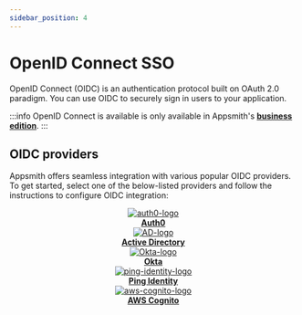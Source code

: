 ```yaml
---
sidebar_position: 4
---
```

# OpenID Connect SSO

OpenID Connect (OIDC) is an authentication protocol built on OAuth 2.0 paradigm. You can use OIDC to securely sign in users to your application.

:::info
OpenID Connect is available is only available in Appsmith's [**business edition**](https://www.appsmith.com/pricing). 
:::

## OIDC providers

Appsmith offers seamless integration with various popular OIDC providers. To get started, select one of the below-listed providers and follow the instructions to configure OIDC integration:

<div class="containerBorder">
<div class="containerGrid">
        <div class="columnGrid column-one" align="center">
            <div class="containerCol">
                <a href="/getting-started/setup/instance-configuration/authentication/openid-connect-oidc/auth0">
                <img class="containerImage" src="/img/auth0.png" alt="auth0-logo"/>
                </a> 
            </div> 
            <b><a href="/getting-started/setup/instance-configuration/authentication/openid-connect-oidc/auth0">Auth0</a></b><br/>
        </div>
        <div class="columnGrid column-two" align="center">
         <div class="containerCol">
                <a href="/getting-started/setup/instance-configuration/authentication/openid-connect-oidc/active-directory">
                <img class="containerImage" src="/img/Azure-Active-Directory.png" alt="AD-logo"/>
                </a>     
            </div> 
            <b><a href="/getting-started/setup/instance-configuration/authentication/openid-connect-oidc/active-directory">Active Directory</a></b><br/>
        </div>
        <div class="columnGrid column-one" align="center">
          <div class="containerCol">
                <a href="/getting-started/setup/instance-configuration/authentication/openid-connect-oidc/okta">
                <img class="containerImage" src="/img/okta.png" alt="Okta-logo"/>
                </a>   
            </div> 
            <b><a href="/getting-started/setup/instance-configuration/authentication/openid-connect-oidc/okta">Okta</a></b>
        </div>
        <div class="columnGrid column-one" align="center">
          <div class="containerCol">
                <a href="/getting-started/setup/instance-configuration/authentication/openid-connect-oidc/ping-identity">
                <img class="containerImage" src="/img/ping_identity.png" alt="ping-identity-logo"/>
                </a>   
            </div> 
            <b><a href="/getting-started/setup/instance-configuration/authentication/openid-connect-oidc/ping-identity">Ping Identity</a></b>
        </div>
        <div class="columnGrid column-one" align="center">
          <div class="containerCol">
                <a href="/getting-started/setup/instance-configuration/authentication/openid-connect-oidc/aws-cognito">
                <img class="containerImage" src="/img/aws-cognito.png" alt="aws-cognito-logo"/>
                </a>   
            </div> 
            <b><a href="/getting-started/setup/instance-configuration/authentication/openid-connect-oidc/aws-cognito">AWS Cognito</a></b>
        </div>
</div>
</div>
